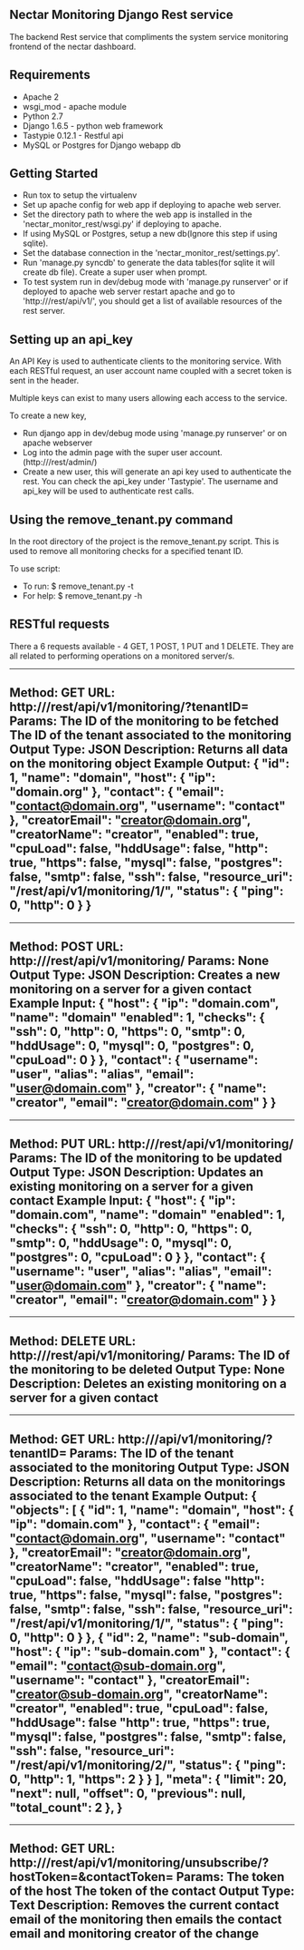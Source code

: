 Nectar Monitoring Django Rest service
-------------------------------------

The backend Rest service that compliments the system service monitoring frontend of the nectar dashboard.

Requirements
------------

- Apache 2
- wsgi_mod - apache module
- Python 2.7
- Django 1.6.5 - python web framework
- Tastypie 0.12.1 - Restful api
- MySQL or Postgres for Django webapp db

Getting Started
---------------

* Run tox to setup the virtualenv
* Set up apache config for web app if deploying to apache web server.
* Set the directory path to where the web app is installed in the 'nectar_monitor_rest/wsgi.py' if deploying to apache.
* If using MySQL or Postgres, setup a new db(Ignore this step if using sqlite).
* Set the database connection in the 'nectar_monitor_rest/settings.py'.
* Run 'manage.py syncdb' to generate the data tables(for sqlite it will create db file). Create a super user when prompt.
* To test system run in dev/debug mode with 'manage.py runserver' or if deployed to apache web server restart apache and go to 'http://<web host>/rest/api/v1/', you should get a list of available resources of the rest server.
	
Setting up an api_key
---------------------

An API Key is used to authenticate clients to the monitoring service. With each RESTful request, an user account name coupled with a secret token is sent in the header.

Multiple keys can exist to many users allowing each access to the service.

To create a new key,

* Run django app in dev/debug mode using 'manage.py runserver' or on apache webserver
* Log into the admin page with the super user account. (http://<web host>/rest/admin/)
* Create a new user, this will generate an api key used to authenticate the rest. You can check the api_key under 'Tastypie'. The username and api_key will be used to authenticate rest calls.

Using the remove_tenant.py command
----------------------------------

In the root directory of the project is the remove_tenant.py script.
This is used to remove all monitoring checks for a specified tenant ID.

To use script:
* To run: $ remove_tenant.py -t <tenantID>
* For help: $ remove_tenant.py -h

RESTful requests
----------------

There a 6 requests available - 4 GET, 1 POST, 1 PUT and 1 DELETE. They are all related to performing operations on a monitored server/s.

---------------------------------------------------------------------------
Method: GET
URL: http://<web host>/rest/api/v1/monitoring/<monitoring id>?tenantID=<tenant id>
Params: <monitoring id> The ID of the monitoring to be fetched
        <tenant id> The ID of the tenant associated to the monitoring
Output Type: JSON
Description: Returns all data on the monitoring object
Example Output:
{
    "id": 1,
    "name": "domain",
    "host": {
        "ip": "domain.org"
    },
    "contact": {
        "email": "contact@domain.org",
        "username": "contact"
    },
    "creatorEmail": "creator@domain.org",
    "creatorName": "creator",
    "enabled": true,
    "cpuLoad": false,
    "hddUsage": false,
    "http": true,
    "https": false,
    "mysql": false,
    "postgres": false,
    "smtp": false,
    "ssh": false,
    "resource_uri": "/rest/api/v1/monitoring/1/",
    "status": {
        "ping": 0,
        "http": 0
    }
}
---------------------------------------------------------------------------

---------------------------------------------------------------------------
Method: POST
URL: http://<web host>/rest/api/v1/monitoring/
Params: None
Output Type: JSON
Description: Creates a new monitoring on a server for a given contact
Example Input:
{
    "host": {
        "ip": "domain.com",
        "name": "domain"
        "enabled": 1,
        "checks": {
            "ssh": 0,
            "http": 0,
            "https": 0,
            "smtp": 0,
            "hddUsage": 0,
            "mysql": 0,
            "postgres": 0,
            "cpuLoad": 0
        }
    },
    "contact": {
        "username": "user",
        "alias": "alias",
        "email": "user@domain.com"
    },
    "creator": {
        "name": "creator",
        "email": "creator@domain.com"
    }
}
---------------------------------------------------------------------------

---------------------------------------------------------------------------
Method: PUT
URL: http://<web host>/rest/api/v1/monitoring/<monitoring id>
Params: <monitoring id> The ID of the monitoring to be updated
Output Type: JSON
Description: Updates an existing monitoring on a server for a given contact
Example Input:
{
    "host": {
        "ip": "domain.com",
        "name": "domain"
        "enabled": 1,
        "checks": {
            "ssh": 0,
            "http": 0,
            "https": 0,
            "smtp": 0,
            "hddUsage": 0,
            "mysql": 0,
            "postgres": 0,
            "cpuLoad": 0
        }
    },
    "contact": {
        "username": "user",
        "alias": "alias",
        "email": "user@domain.com"
    },
    "creator": {
        "name": "creator",
        "email": "creator@domain.com"
    }
}
---------------------------------------------------------------------------

---------------------------------------------------------------------------
Method: DELETE
URL: http://<web host>/rest/api/v1/monitoring/<monitoring id>
Params: <monitoring id> The ID of the monitoring to be deleted
Output Type: None
Description: Deletes an existing monitoring on a server for a given contact
---------------------------------------------------------------------------

---------------------------------------------------------------------------
Method: GET
URL: http://<web host>/api/v1/monitoring/?tenantID=<tenant id>
Params: <tenant id> The ID of the tenant associated to the monitoring
Output Type: JSON
Description: Returns all data on the monitorings associated to the tenant
Example Output:
{
    "objects": [
        {
            "id": 1,
            "name": "domain",
            "host": {
                "ip": "domain.com"
            },
            "contact": {
                "email": "contact@domain.org",
                "username": "contact"
            },
            "creatorEmail": "creator@domain.org",
            "creatorName": "creator",
            "enabled": true,
            "cpuLoad": false,
            "hddUsage": false
            "http": true,
            "https": false,
            "mysql": false,
            "postgres": false,
            "smtp": false,
            "ssh": false,
            "resource_uri": "/rest/api/v1/monitoring/1/",
            "status": {
                "ping": 0,
                "http": 0
            }
        },
        {
            "id": 2,
            "name": "sub-domain",
            "host": {
                "ip": "sub-domain.com"
            },
            "contact": {
                "email": "contact@sub-domain.org",
                "username": "contact"
            },
            "creatorEmail": "creator@sub-domain.org",
            "creatorName": "creator",
            "enabled": true,
            "cpuLoad": false,
            "hddUsage": false
            "http": true,
            "https": true,
            "mysql": false,
            "postgres": false,
            "smtp": false,
            "ssh": false,
            "resource_uri": "/rest/api/v1/monitoring/2/",
            "status": {
                "ping": 0,
                "http": 1,
                "https": 2
            }
        }
    ],
    "meta": {
        "limit": 20,
        "next": null,
        "offset": 0,
        "previous": null,
        "total_count": 2
    },
}
---------------------------------------------------------------------------

-------------------------------------------------------------------------------------------------------------
Method: GET
URL: http://<web host>/rest/api/v1/monitoring/unsubscribe/?hostToken=<host token>&contactToken=<contact token>
Params: <host token> The token of the host
        <contact token> The token of the contact
Output Type: Text
Description: Removes the current contact email of the monitoring then emails the contact email and monitoring creator of the change
-------------------------------------------------------------------------------------------------------------